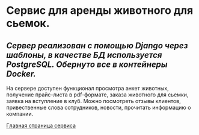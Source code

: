 # Сервис для аренды животного для сьемок.

## _Сервер реализован с помощью Django через шаблоны, в качестве БД используется PostgreSQL. Обернуто все в контейнеры Docker._

На сервере доступен функционал просмотра анкет животных, получение прайс-листа в pdf-формате, заказа животного для сьемки,
заявка на вступление в клуб. Можно посмотреть отзывы клиентов, привественные слова сотрудников, новости, прочитать информацию
о компании.

[Главная страница сервиса](http://146.185.240.235:8001)
